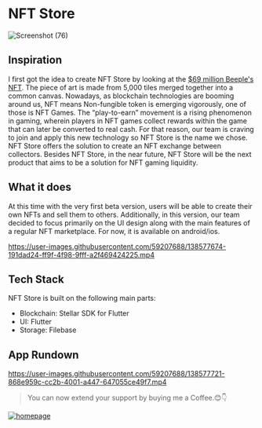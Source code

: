 # NFT Store
![Screenshot (76)](https://user-images.githubusercontent.com/59207688/138577683-c6ca2723-12b8-4835-b90f-2fe016bfcaf7.png)

## Inspiration
I first got the idea to create NFT Store by looking at the [$69 million Beeple's NFT](https://www.theverge.com/2021/3/11/22325054/beeple-christies-nft-sale-cost-everydays-69-million). The piece of art is made from 5,000 tiles merged together into a common canvas. Nowadays, as blockchain technologies are booming around us, NFT means Non-fungible token is emerging vigorously, one of those is NFT Games. The “play-to-earn” movement is a rising phenomenon in gaming, wherein players in NFT games collect rewards within the game that can later be converted to real cash. For that reason, our team is craving to join and apply this new technology so NFT Store is the name we chose. NFT Store offers the solution to create an NFT exchange between collectors. Besides NFT Store, in the near future, NFT Store will be the next product that aims to be a solution for NFT gaming liquidity.
## What it does
At this time with the very first beta version, users will be able to create their own NFTs and sell them to others. Additionally, in this version, our team decided to focus primarily on the UI design along with the main features of a regular NFT marketplace. For now, it is available on android/ios.



https://user-images.githubusercontent.com/59207688/138577674-191dad24-ff9f-4f98-9fff-a2f469424225.mp4

## Tech Stack
NFT Store is built on the following main parts:
- Blockchain: Stellar SDK for Flutter 
- UI: Flutter 
- Storage: Filebase

## App Rundown



https://user-images.githubusercontent.com/59207688/138577721-868e959c-cc2b-4001-a447-647055ce49f7.mp4

> You can now extend your support by buying me a Coffee.😊👇

<p>
  <a href="https://www.buymeacoffee.com/believeInJha" title="buymecoffee">
    <img src="https://cdn.hashnode.com/res/hashnode/image/upload/v1634550700092/BI5ragUGo.png" alt="homepage" />
  </a>
</p>
